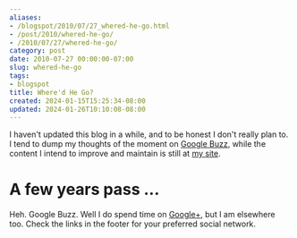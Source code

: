 ```yaml
---
aliases:
- /blogspot/2010/07/27_whered-he-go.html
- /post/2010/whered-he-go/
- /2010/07/27/whered-he-go/
category: post
date: 2010-07-27 00:00:00-07:00
slug: whered-he-go
tags:
- blogspot
title: Where'd He Go?
created: 2024-01-15T15:25:34-08:00
updated: 2024-01-26T10:10:08-08:00
---
```


I haven't updated this blog in a while, and to be honest I don't really plan to. I tend to dump my thoughts of the moment on
<a href="http://www.google.com/profiles/brian.wisti#buzz">Google Buzz</a>, while the content I intend to improve and maintain
is still at [my site](/).

<!--more-->

# A few years pass ...

Heh. Google Buzz. Well I do spend time on [Google+](https://plus.google.com/+BrianWisti), but I am elsewhere too.
Check the links in the footer for your preferred social network.
